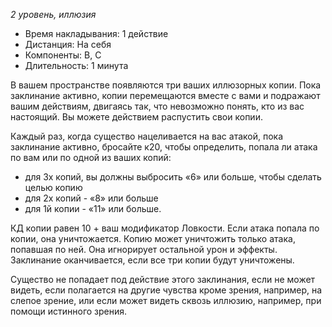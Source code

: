 *2 уровень, иллюзия*

- Время накладывания: 1 действие
- Дистанция: На себя
- Компоненты: В, С
- Длительность: 1 минута

В вашем пространстве появляются три ваших иллюзорных копии. Пока заклинание активно, копии перемещаются вместе с вами и подражают вашим действиям, двигаясь так, что невозможно понять, кто из вас настоящий. Вы можете действием распустить свои копии.

Каждый раз, когда существо нацеливается на вас атакой, пока заклинание активно, бросайте к20, чтобы определить, попала ли атака по вам или по одной из ваших копий:
- для 3х копий, вы должны выбросить «6» или больше, чтобы сделать целью копию
- для 2х копий - «8» или больше
- для 1й копии - «11» или больше.

КД копии равен 10 + ваш модификатор Ловкости. Если атака попала по копии, она уничтожается. Копию может уничтожить только атака, попавшая по ней. Она игнорирует остальной урон и эффекты. Заклинание оканчивается, если все три копии будут уничтожены.

Существо не попадает под действие этого заклинания, если не может видеть, если полагается на другие чувства кроме зрения, например, на слепое зрение, или если может видеть сквозь иллюзию, например, при помощи истинного зрения.